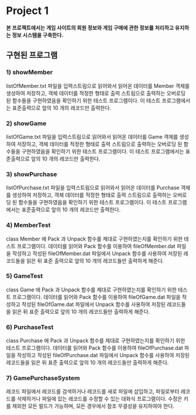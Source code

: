 # Project 1
**본 프로젝트에서는 게임 사이트의 회원 정보와 게임 구매에 관한 정보를 처리하고 유지하는 정보 시스템을 구축한다.**

## 구현된 프로그램

### 1) showMember
listOfMember.txt 파일을 입력스트림으로 읽어와서 읽어온 데이터를 Member 객체를 생성하여 저장하고, 객체 데이터를 적정한 형태로 출력 스트림으로 출력하는 오버로딩 된 함수들을 구현하였음을 확인하기 위한 테스트 프로그램이다. 이 테스트 프로그램에서는 표준출력으로 앞의 10 개의 레코드만 출력한다.
### 2) showGame
listOfGame.txt 파일을 입력스트림으로 읽어와서 읽어온 데이터를 Game 객체를 생성하여 저장하고, 객체 데이터를 적정한 형태로 출력 스트림으로 출력하는 오버로딩 된 함수들을 구현하였음을 확인하기 위한 테스트 프로그램이다. 이 테스트 프로그램에서는 표준출력으로 앞의 10 개의 레코드만 출력한다.
### 3) showPurchase
listOfPurchase.txt 파일을 입력스트림으로 읽어와서 읽어온 데이터를 Purchase 객체를 생성하여 저장하고, 객체 데이터를 적정한 형태로 출력 스트림으로 출력하는 오버로딩 된 함수들을 구현하였음을 확인하기 위한 테스트 프로그램이다. 이 테스트 프로그램에서는 표준출력으로 앞의 10 개의 레코드만 출력한다.
### 4) MemberTest
class Member 에 Pack 과 Unpack 함수를 제대로 구현하였는지를 확인하기 위한 테스트 프로그램이다. 데이터를 읽어와 Pack 함수를 이용하여 fileOfMember.dat 파일을 작성하고 작성된 fileOfMember.dat 파일에서 Unpack 함수를 사용하여 저장된 레코드들을 읽은 뒤 표준 출력으로 앞의 10 개의 레코드들만 출력하게 해준다.
### 5) GameTest
class Game 에 Pack 과 Unpack 함수를 제대로 구현하였는지를 확인하기 위한 테스트 프로그램이다. 데이터를 읽어와 Pack 함수를 이용하여 fileOfGame.dat 파일을 작성하고 작성된 fileOfGame.dat 파일에서 Unpack 함수를 사용하여 저장된 레코드들을 읽은 뒤 표준 출력으로 앞의 10 개의 레코드들만 출력하게 해준다.
### 6) PurchaseTest
class Purchase 에 Pack 과 Unpack 함수를 제대로 구현하였는지를 확인하기 위한 테스트 프로그램이다. 데이터를 읽어와 Pack 함수를 이용하여 fileOfPurchase.dat 파일을 작성하고 작성된 fileOfPurchase.dat 파일에서 Unpack 함수를 사용하여 저장된 레코드들을 읽은 뒤 표준 출력으로 앞의 10 개의 레코드들만 출력하게 해준다. 
### 7) GamePurchaseSystem
레코드 파일에서 레코드를 검색하거나 레코드를 새로 파일에 삽입하고, 파일로부터 레코드를 삭제하거나 파일에 있는 레코드를 수정할 수 있는 대화식 프로그램이다. 수정은 키를 제외한 모든 필드가 가능하며, 모든 경우에서 참조 무결성을 유지하여야 한다.


